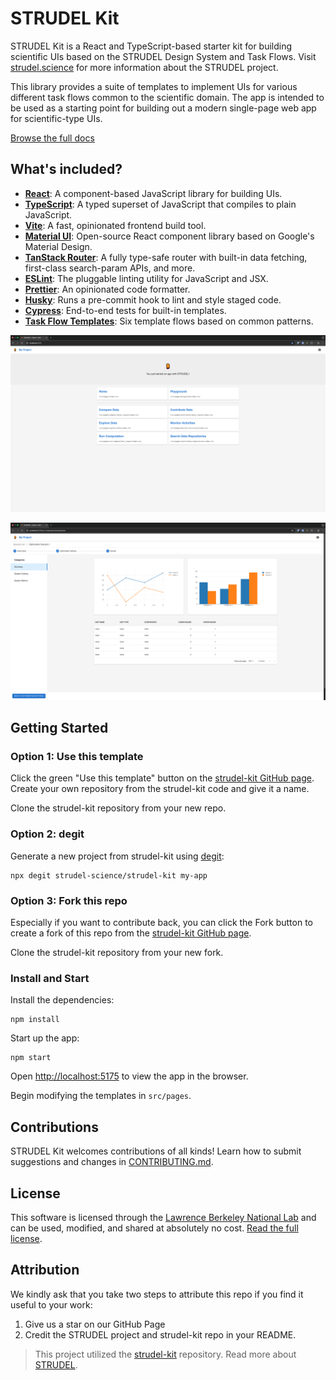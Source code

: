 # STRUDEL Kit

STRUDEL Kit is a React and TypeScript-based starter kit for building scientific UIs based on the STRUDEL Design System and Task Flows. Visit [strudel.science](https://strudel.science) for more information about the STRUDEL project.

This library provides a suite of templates to implement UIs for various different task flows common to the scientific domain. The app is intended to be used as a starting point for building out a modern single-page web app for scientific-type UIs.

[Browse the full docs](https://strudel.science/strudel-kit/docs/)

## What's included?
- [**React**](https://react.dev/): A component-based JavaScript library for building UIs.
- [**TypeScript**](https://www.typescriptlang.org/): A typed superset of JavaScript that compiles to plain JavaScript.
- [**Vite**](https://vite.dev/): A fast, opinionated frontend build tool.
- [**Material UI**](https://mui.com/material-ui/getting-started/): Open-source React component library based on Google's Material Design.
- [**TanStack Router**](https://tanstack.com/router/latest): A fully type-safe router with built-in data fetching, first-class search-param APIs, and more.
- [**ESLint**](https://eslint.org/): The pluggable linting utility for JavaScript and JSX.
- [**Prettier**](https://prettier.io/): An opinionated code formatter.
- [**Husky**](https://typicode.github.io/husky/): Runs a pre-commit hook to lint and style staged code.
- [**Cypress**](https://www.cypress.io/): End-to-end tests for built-in templates.
- [**Task Flow Templates**](https://strudel.science/design-system/task-flows/overview/): Six template flows based on common patterns. 

![Home page](images/home.png)

![Run Computation results page](images/run-computation-results.png)

## Getting Started

### Option 1: Use this template

Click the green "Use this template" button on the [strudel-kit GitHub page](https://github.com/strudel-science/strudel-kit). Create your own repository from the strudel-kit code and give it a name.

Clone the strudel-kit repository from your new repo.

### Option 2: degit

Generate a new project from strudel-kit using [degit](https://github.com/Rich-Harris/degit):
```
npx degit strudel-science/strudel-kit my-app
```

### Option 3: Fork this repo

Especially if you want to contribute back, you can click the Fork button to create a fork of this repo from the [strudel-kit GitHub page](https://github.com/strudel-science/strudel-kit).

Clone the strudel-kit repository from your new fork.

### Install and Start

Install the dependencies:

```
npm install
```

Start up the app:

```
npm start
```

Open [http://localhost:5175](http://localhost:5175) to view the app in the browser.

Begin modifying the templates in `src/pages`.

## Contributions

STRUDEL Kit welcomes contributions of all kinds! Learn how to submit suggestions and changes in [CONTRIBUTING.md](https://github.com/strudel-science/strudel-kit/blob/main/CONTRIBUTING.md).

## License 

This software is licensed through the [Lawrence Berkeley National Lab](https://www.lbl.gov/) and can be used, modified, and shared at absolutely no cost. [Read the full license](https://github.com/strudel-science/strudel-kit/blob/main/LICENSE).

## Attribution

We kindly ask that you take two steps to attribute this repo if you find it useful to your work:

1. Give us a star on our GitHub Page
2. Credit the STRUDEL project and strudel-kit repo in your README.

> This project utilized the [strudel-kit](https://github.com/strudel-science/strudel-kit/tree/main) repository. Read more about [STRUDEL](https://strudel.science).

